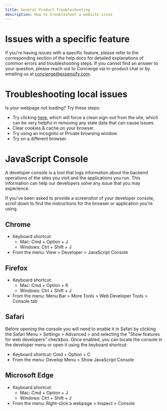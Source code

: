 ```yaml
---
title: General Product Troubleshooting
description: How to troubleshoot a website issue
---
```

<!-- The lines above are required by Jekyll to process the .md file -->

# Issues with a specific feature
If you're having issues with a specific feature, please refer to the corresponding section of the help docs for detailed explanations of common errors and troubleshooting steps. If you cannot find an answer to your question, please reach out to Concierge via in-product chat or by emailing us at concierge@expensify.com.

# Troubleshooting local issues
Is your webpage not loading? Try these steps:
- Try clicking [here](https://www.expensify.com/signout.php?clean=true), which will force a clean sign-out from the site, which can be very helpful in removing any stale data that can cause issues.
- Clear cookies & cache on your browser.
- Try using an Incognito or Private browsing window.
- Try on a different browser.

# JavaScript Console
A developer console is a tool that logs information about the backend operations of the sites you visit and the applications you run. This information can help our developers solve any issue that you may experience.

If you've been asked to provide a screenshot of your developer console, scroll down to find the instructions for the browser or application you're using.

## Chrome 

- Keyboard shortcut 
  - Mac: Cmd + Option + J
  - Windows: Ctrl + Shift + J
- From the menu: View > Developer > JavaScript Console

## Firefox

- Keyboard shortcut: 
  - Mac: Cmd + Option + K
  - Windows: Ctrl + Shift + J
- From the menu: Menu Bar > More Tools > Web Developer Tools > Console tab

## Safari
 
Before opening the console you will need to enable it in Safari by clicking the Safari Menu > Settings > Advanced > and selecting the "Show features for web developers" checkbox. Once enabled, you can locate the console in the developer menu or open it using the keyboard shortcut:

- Keyboard shortcut: Cmd + Option + C
- From the menu: Develop Menu > Show JavaScript Console

## Microsoft Edge 

- Keyboard shortcut:
  - Mac: Cmd + Option + J
  - Windows: Ctrl + Shift + J 
- From the menu: Right-click a webpage > Inspect > Console
